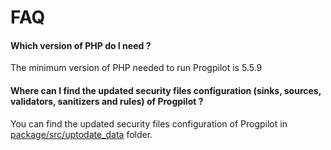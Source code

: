 # FAQ

#### Which version of PHP do I need ?
The minimum version of PHP needed to run Progpilot is 5.5.9

#### Where can I find the updated security files configuration (sinks, sources, validators, sanitizers and rules) of Progpilot ?
You can find the updated security files configuration of Progpilot in [package/src/uptodate_data](../package/src/uptodate_data) folder.
